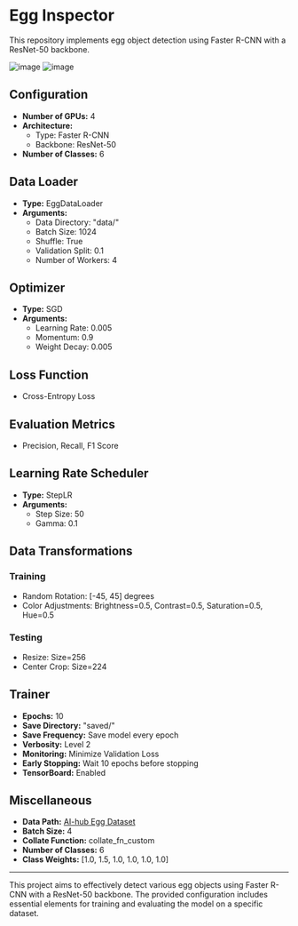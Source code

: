 # Egg Inspector

This repository implements egg object detection using Faster R-CNN with a ResNet-50 backbone.

![image](https://github.com/So1pi/EggInspector/assets/173986541/c27eed6d-7f54-4f0f-903a-5e20aa33bed5)
![image](https://github.com/So1pi/EggInspector/assets/173986541/5915c3fd-f040-4540-86b7-6d2975e1e896)



## Configuration

- **Number of GPUs:** 4
- **Architecture:**
  - Type: Faster R-CNN
  - Backbone: ResNet-50
- **Number of Classes:** 6

## Data Loader

- **Type:** EggDataLoader
- **Arguments:**
  - Data Directory: "data/"
  - Batch Size: 1024
  - Shuffle: True
  - Validation Split: 0.1
  - Number of Workers: 4

## Optimizer

- **Type:** SGD
- **Arguments:**
  - Learning Rate: 0.005
  - Momentum: 0.9
  - Weight Decay: 0.005

## Loss Function

- Cross-Entropy Loss

## Evaluation Metrics

- Precision, Recall, F1 Score

## Learning Rate Scheduler

- **Type:** StepLR
- **Arguments:**
  - Step Size: 50
  - Gamma: 0.1

## Data Transformations

### Training

- Random Rotation: [-45, 45] degrees
- Color Adjustments: Brightness=0.5, Contrast=0.5, Saturation=0.5, Hue=0.5

### Testing

- Resize: Size=256
- Center Crop: Size=224

## Trainer

- **Epochs:** 10
- **Save Directory:** "saved/"
- **Save Frequency:** Save model every epoch
- **Verbosity:** Level 2
- **Monitoring:** Minimize Validation Loss
- **Early Stopping:** Wait 10 epochs before stopping
- **TensorBoard:** Enabled

## Miscellaneous

- **Data Path:** [AI-hub Egg Dataset](https://www.aihub.or.kr/aihubdata/data/view.do?currMenu=115&topMenu=100&dataSetSn=71504)
- **Batch Size:** 4
- **Collate Function:** collate_fn_custom
- **Number of Classes:** 6
- **Class Weights:** [1.0, 1.5, 1.0, 1.0, 1.0, 1.0]

---

This project aims to effectively detect various egg objects using Faster R-CNN with a ResNet-50 backbone. The provided configuration includes essential elements for training and evaluating the model on a specific dataset.
